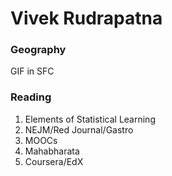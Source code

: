 # Vivek Rudrapatna
### Geography

GIF in SFC

### Reading

1. Elements of Statistical Learning
2. NEJM/Red Journal/Gastro
3. MOOCs
4. Mahabharata
5. Coursera/EdX

